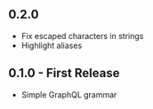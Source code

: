 ## 0.2.0

* Fix escaped characters in strings
* Highlight aliases

## 0.1.0 - First Release
* Simple GraphQL grammar
